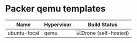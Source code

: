 # Packer qemu templates

| Name | Hypervisor | Build Status |
|------|--------------|----------------|
|ubuntu-focal|qemu|![Drone (self-hosted)](https://img.shields.io/drone/build/enr0s/packer-qemu-templates?server=https%3A%2F%2Fdrone-io.enros.me)|
